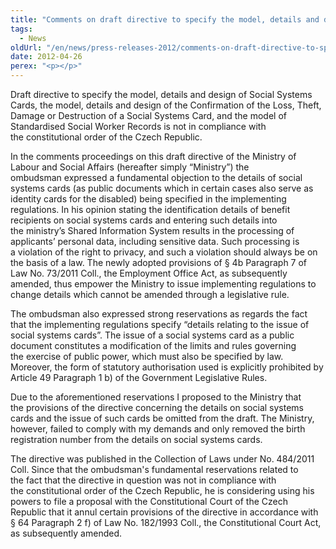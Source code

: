 ```yaml
---
title: "Comments on draft directive to specify the model, details and design of Social Systems Cards"
tags:
  - News
oldUrl: "/en/news/press-releases-2012/comments-on-draft-directive-to-specify-the-model-details-and-design-of-social-systems-cards/"
date: 2012-04-26
perex: "<p></p>"
---
```


<!-- imported from the old website -->

<p>Draft directive to specify the model, details and design of Social Systems Cards, the model, details and design of the Confirmation of the Loss, Theft, Damage or Destruction of a Social Systems Card, and the model of Standardised Social Worker Records is not in compliance with the constitutional order of the Czech Republic.</p><p>In the comments proceedings on this draft directive of the Ministry of Labour and Social Affairs (hereafter simply “Ministry”) the ombudsman expressed a fundamental objection to the details of social systems cards (as public documents which in certain cases also serve as identity cards for the disabled) being specified in the implementing regulations. In his opinion stating the identification details of benefit recipients on social systems cards and entering such details into the ministry’s Shared Information System results in the processing of applicants’ personal data, including sensitive data. Such processing is a violation of the right to privacy, and such a violation should always be on the basis of a law. The newly adopted provisions of § 4b Paragraph 7 of Law No. 73/2011 Coll., the Employment Office Act, as subsequently amended, thus empower the Ministry to issue implementing regulations to change details which cannot be amended through a legislative rule.</p><p>The ombudsman also expressed strong reservations as regards the fact that the implementing regulations specify “details relating to the issue of social systems cards”. The issue of a social systems card as a public document constitutes a modification of the limits and rules governing the exercise of public power, which must also be specified by law. Moreover, the form of statutory authorisation used is explicitly prohibited by Article 49 Paragraph 1 b) of the Government Legislative Rules. </p><p>Due to the aforementioned reservations I proposed to the Ministry that the provisions of the directive concerning the details on social systems cards and the issue of such cards be omitted from the draft. The Ministry, however, failed to comply with my demands and only removed the birth registration number from the details on social systems cards.</p>The directive was published in the Collection of Laws under No. 484/2011 Coll. Since that the ombudsman's fundamental reservations related to the fact that the directive in question was not in compliance with the constitutional order of the Czech Republic, he is considering using his powers to file a proposal with the Constitutional Court of the Czech Republic that it annul certain provisions of the directive in accordance with § 64 Paragraph 2 f) of Law No. 182/1993 Coll., the Constitutional Court Act, as subsequently amended.
